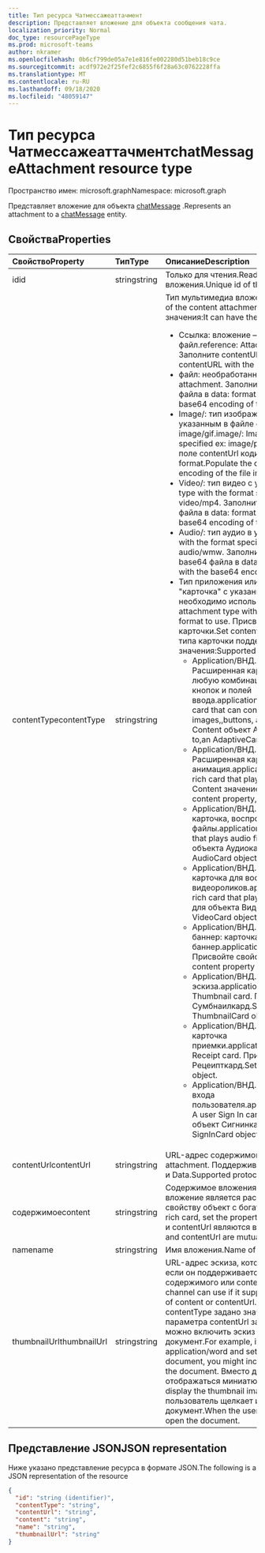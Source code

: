 ```yaml
---
title: Тип ресурса Чатмессажеаттачмент
description: Представляет вложение для объекта сообщения чата.
localization_priority: Normal
doc_type: resourcePageType
ms.prod: microsoft-teams
author: nkramer
ms.openlocfilehash: 0b6cf799de05a7e1e816fe002280d51beb18c9ce
ms.sourcegitcommit: acdf972e2f25fef2c6855f6f28a63c0762228ffa
ms.translationtype: MT
ms.contentlocale: ru-RU
ms.lasthandoff: 09/18/2020
ms.locfileid: "48059147"
---
```

# <a name="chatmessageattachment-resource-type"></a><span data-ttu-id="9b45a-103">Тип ресурса Чатмессажеаттачмент</span><span class="sxs-lookup"><span data-stu-id="9b45a-103">chatMessageAttachment resource type</span></span>

<span data-ttu-id="9b45a-104">Пространство имен: microsoft.graph</span><span class="sxs-lookup"><span data-stu-id="9b45a-104">Namespace: microsoft.graph</span></span>

<span data-ttu-id="9b45a-105">Представляет вложение для объекта [chatMessage](./chatmessage.md) .</span><span class="sxs-lookup"><span data-stu-id="9b45a-105">Represents an attachment to a [chatMessage](./chatmessage.md) entity.</span></span>

## <a name="properties"></a><span data-ttu-id="9b45a-106">Свойства</span><span class="sxs-lookup"><span data-stu-id="9b45a-106">Properties</span></span>
| <span data-ttu-id="9b45a-107">Свойство</span><span class="sxs-lookup"><span data-stu-id="9b45a-107">Property</span></span>  | <span data-ttu-id="9b45a-108">Тип</span><span class="sxs-lookup"><span data-stu-id="9b45a-108">Type</span></span> | <span data-ttu-id="9b45a-109">Описание</span><span class="sxs-lookup"><span data-stu-id="9b45a-109">Description</span></span>|
|:---------------|:--------|:----------|
|<span data-ttu-id="9b45a-110">id</span><span class="sxs-lookup"><span data-stu-id="9b45a-110">id</span></span>|<span data-ttu-id="9b45a-111">string</span><span class="sxs-lookup"><span data-stu-id="9b45a-111">string</span></span>| <span data-ttu-id="9b45a-112">Только для чтения.</span><span class="sxs-lookup"><span data-stu-id="9b45a-112">Read-only.</span></span> <span data-ttu-id="9b45a-113">Уникальный идентификатор вложения.</span><span class="sxs-lookup"><span data-stu-id="9b45a-113">Unique id of the attachment.</span></span>|
|<span data-ttu-id="9b45a-114">contentType</span><span class="sxs-lookup"><span data-stu-id="9b45a-114">contentType</span></span>| <span data-ttu-id="9b45a-115">string</span><span class="sxs-lookup"><span data-stu-id="9b45a-115">string</span></span> | <span data-ttu-id="9b45a-116">Тип мультимедиа вложенного содержимого.</span><span class="sxs-lookup"><span data-stu-id="9b45a-116">The media type of the content attachment.</span></span> <span data-ttu-id="9b45a-117">Он может иметь следующие значения:</span><span class="sxs-lookup"><span data-stu-id="9b45a-117">It can have the following values:</span></span> <br><ul><li><span data-ttu-id="9b45a-118">Ссылка: вложение — это ссылка на другой файл.</span><span class="sxs-lookup"><span data-stu-id="9b45a-118">reference: Attachment is a link to another file.</span></span> <span data-ttu-id="9b45a-119">Заполните contentURL ссылкой на объект.</span><span class="sxs-lookup"><span data-stu-id="9b45a-119">Populate the contentURL with the link to the object.</span></span><br></li><li><span data-ttu-id="9b45a-120">файл: необработанный файл вложения.</span><span class="sxs-lookup"><span data-stu-id="9b45a-120">file: Raw file attachment.</span></span> <span data-ttu-id="9b45a-121">Заполните поле contenturl кодировкой base64 файла в data: format.</span><span class="sxs-lookup"><span data-stu-id="9b45a-121">Populate the contenturl field with the base64 encoding of the file in data: format.</span></span><br></li><li><span data-ttu-id="9b45a-122">Image/: тип изображения с типом изображения, указанным в файле ex: Image/PNG, Image/JPEG, image/gif.</span><span class="sxs-lookup"><span data-stu-id="9b45a-122">image/: Image type with the type of the image specified ex: image/png, image/jpeg, image/gif.</span></span> <span data-ttu-id="9b45a-123">Заполните поле contentUrl кодировкой base64 файла в data: format.</span><span class="sxs-lookup"><span data-stu-id="9b45a-123">Populate the contentUrl field with the base64 encoding of the file in data: format.</span></span><br></li><li><span data-ttu-id="9b45a-124">Video/: тип видео с указанным форматом.</span><span class="sxs-lookup"><span data-stu-id="9b45a-124">video/: Video type with the format specified.</span></span> <span data-ttu-id="9b45a-125">Пример: Video/MP4.</span><span class="sxs-lookup"><span data-stu-id="9b45a-125">Ex: video/mp4.</span></span> <span data-ttu-id="9b45a-126">Заполните поле contentUrl кодировкой base64 файла в data: format.</span><span class="sxs-lookup"><span data-stu-id="9b45a-126">Populate the contentUrl field with the base64 encoding of the file in data: format.</span></span><br></li><li><span data-ttu-id="9b45a-127">Audio/: тип аудио в указанном формате.</span><span class="sxs-lookup"><span data-stu-id="9b45a-127">audio/: Audio type with the format specified.</span></span> <span data-ttu-id="9b45a-128">Пример: Audio/ВМВ.</span><span class="sxs-lookup"><span data-stu-id="9b45a-128">Ex: audio/wmw.</span></span> <span data-ttu-id="9b45a-129">Заполните поле contentUrl кодировкой base64 файла в data: format.</span><span class="sxs-lookup"><span data-stu-id="9b45a-129">Populate the contentUrl field with the base64 encoding of the file in data: format.</span></span><br></li><li><span data-ttu-id="9b45a-130">Тип приложения или карточки: тип вложения с типом "карточка" с указанием точного формата карты, который необходимо использовать.</span><span class="sxs-lookup"><span data-stu-id="9b45a-130">application/card type: Rich card attachment type with the card type specifying the exact card format to use.</span></span> <span data-ttu-id="9b45a-131">Присвойте контенту формат JSON карточки.</span><span class="sxs-lookup"><span data-stu-id="9b45a-131">Set content with the json format of the card.</span></span> <span data-ttu-id="9b45a-132">Для типа карточки поддерживаются следующие значения:</span><span class="sxs-lookup"><span data-stu-id="9b45a-132">Supported values for card type include:</span></span><br><ul><li><span data-ttu-id="9b45a-133">Application/ВНД. Microsoft. Card. адаптивный: Расширенная карточка, которая может содержать любую комбинацию текста, речи, изображений, кнопок и полей ввода.</span><span class="sxs-lookup"><span data-stu-id="9b45a-133">application/vnd.microsoft.card.adaptive: A rich card that can contain any combination of text, speech, images,,buttons, and input fields.</span></span> <span data-ttu-id="9b45a-134">Задайте для свойства Content объект Адаптивекард.</span><span class="sxs-lookup"><span data-stu-id="9b45a-134">Set the content property to,an AdaptiveCard object.</span></span></li><li><span data-ttu-id="9b45a-135">Application/ВНД. Microsoft. Card. Animation: Расширенная карточка, на которой воспроизводится анимация.</span><span class="sxs-lookup"><span data-stu-id="9b45a-135">application/vnd.microsoft.card.animation: A rich card that plays animation.</span></span> <span data-ttu-id="9b45a-136">Задайте для свойства Content значение Аниматионкардобжект.</span><span class="sxs-lookup"><span data-stu-id="9b45a-136">Set the content property,to an AnimationCardobject.</span></span></li><li><span data-ttu-id="9b45a-137">Application/ВНД. Microsoft. Card. Audio: Расширенная карточка, воспроизводящая звуковые файлы.</span><span class="sxs-lookup"><span data-stu-id="9b45a-137">application/vnd.microsoft.card.audio: A rich card that plays audio files.</span></span> <span data-ttu-id="9b45a-138">Задайте свойство Content для объекта Аудиокард.</span><span class="sxs-lookup"><span data-stu-id="9b45a-138">Set the content property,to an AudioCard object.</span></span></li><li><span data-ttu-id="9b45a-139">Application/ВНД. Microsoft. Card. Video: обширная карточка для воспроизведения видеороликов.</span><span class="sxs-lookup"><span data-stu-id="9b45a-139">application/vnd.microsoft.card.video: A rich card that plays videos.</span></span> <span data-ttu-id="9b45a-140">Задайте свойство Content для объекта Видеокард.</span><span class="sxs-lookup"><span data-stu-id="9b45a-140">Set the content property,to a VideoCard object.</span></span></li><li><span data-ttu-id="9b45a-141">Application/ВНД. Microsoft. Card. Главный Имиджевый баннер: карточка главный Имиджевый баннер.</span><span class="sxs-lookup"><span data-stu-id="9b45a-141">application/vnd.microsoft.card.hero: A Hero card.</span></span> <span data-ttu-id="9b45a-142">Присвойте свойству Content объект Херокард.</span><span class="sxs-lookup"><span data-stu-id="9b45a-142">Set the content property to a HeroCard object.</span></span></li><li><span data-ttu-id="9b45a-143">Application/ВНД. Microsoft. Card. thumbnail: карточка эскиза.</span><span class="sxs-lookup"><span data-stu-id="9b45a-143">application/vnd.microsoft.card.thumbnail: A Thumbnail card.</span></span> <span data-ttu-id="9b45a-144">Присвойте свойству Content объект Сумбнаилкард.</span><span class="sxs-lookup"><span data-stu-id="9b45a-144">Set the content property to a ThumbnailCard object.</span></span></li><li><span data-ttu-id="9b45a-145">Application/ВНД. Microsoft. com. Card. квитанция: карточка приемки.</span><span class="sxs-lookup"><span data-stu-id="9b45a-145">application/vnd.microsoft.com.card.receipt: A Receipt card.</span></span> <span data-ttu-id="9b45a-146">Присвойте свойству Content объект Рецеипткард.</span><span class="sxs-lookup"><span data-stu-id="9b45a-146">Set the content property to a ReceiptCard object.</span></span></li><li><span data-ttu-id="9b45a-147">Application/ВНД. Microsoft. com. Card. SignIn: карточка входа пользователя.</span><span class="sxs-lookup"><span data-stu-id="9b45a-147">application/vnd.microsoft.com.card.signin: A user Sign In card.</span></span> <span data-ttu-id="9b45a-148">Присвойте свойству Content объект Сигнинкард.</span><span class="sxs-lookup"><span data-stu-id="9b45a-148">Set the content property to a SignInCard object.</span></span></ul></ul>|
|<span data-ttu-id="9b45a-149">contentUrl</span><span class="sxs-lookup"><span data-stu-id="9b45a-149">contentUrl</span></span>|<span data-ttu-id="9b45a-150">string</span><span class="sxs-lookup"><span data-stu-id="9b45a-150">string</span></span>|<span data-ttu-id="9b45a-151">URL-адрес содержимого вложения.</span><span class="sxs-lookup"><span data-stu-id="9b45a-151">URL for the content of the attachment.</span></span> <span data-ttu-id="9b45a-152">Поддерживаемые протоколы: HTTP, HTTPS, File и Data.</span><span class="sxs-lookup"><span data-stu-id="9b45a-152">Supported protocols: http, https, file and data.</span></span>|
|<span data-ttu-id="9b45a-153">содержимое</span><span class="sxs-lookup"><span data-stu-id="9b45a-153">content</span></span>|<span data-ttu-id="9b45a-154">string</span><span class="sxs-lookup"><span data-stu-id="9b45a-154">string</span></span>|<span data-ttu-id="9b45a-155">Содержимое вложения.</span><span class="sxs-lookup"><span data-stu-id="9b45a-155">The content of the attachment.</span></span> <span data-ttu-id="9b45a-156">Если вложение является расширенной карточкой, задайте свойству объект с богатыми карточками.</span><span class="sxs-lookup"><span data-stu-id="9b45a-156">If the attachment is a rich card, set the property to the rich card object.</span></span> <span data-ttu-id="9b45a-157">Это свойство и contentUrl являются взаимоисключающими.</span><span class="sxs-lookup"><span data-stu-id="9b45a-157">This property and contentUrl are mutually exclusive.</span></span>|
|<span data-ttu-id="9b45a-158">name</span><span class="sxs-lookup"><span data-stu-id="9b45a-158">name</span></span>|<span data-ttu-id="9b45a-159">string</span><span class="sxs-lookup"><span data-stu-id="9b45a-159">string</span></span>|<span data-ttu-id="9b45a-160">Имя вложения.</span><span class="sxs-lookup"><span data-stu-id="9b45a-160">Name of the attachment.</span></span>|
|<span data-ttu-id="9b45a-161">thumbnailUrl</span><span class="sxs-lookup"><span data-stu-id="9b45a-161">thumbnailUrl</span></span>| <span data-ttu-id="9b45a-162">string</span><span class="sxs-lookup"><span data-stu-id="9b45a-162">string</span></span> |<span data-ttu-id="9b45a-163">URL-адрес эскиза, который может использоваться каналом, если он поддерживается в альтернативной, меньшей форме содержимого или contentUrl.</span><span class="sxs-lookup"><span data-stu-id="9b45a-163">URL to a thumbnail image that the channel can use if it supports using an alternative, smaller form of content or contentUrl.</span></span> <span data-ttu-id="9b45a-164">Например, если для объекта contentType задано значение Application/Word, а для параметра contentUrl задано расположение документа Word, можно включить эскиз изображения, представляющий документ.</span><span class="sxs-lookup"><span data-stu-id="9b45a-164">For example, if you set contentType to application/word and set contentUrl to the location of the Word document, you might include a thumbnail image that represents the document.</span></span> <span data-ttu-id="9b45a-165">Вместо документа в канале может отображаться миниатюрное изображение.</span><span class="sxs-lookup"><span data-stu-id="9b45a-165">The channel could display the thumbnail image instead of the document.</span></span> <span data-ttu-id="9b45a-166">Когда пользователь щелкает изображение, канал открывает документ.</span><span class="sxs-lookup"><span data-stu-id="9b45a-166">When the user clicks the image, the channel would open the document.</span></span>|

## <a name="json-representation"></a><span data-ttu-id="9b45a-167">Представление JSON</span><span class="sxs-lookup"><span data-stu-id="9b45a-167">JSON representation</span></span>
 <span data-ttu-id="9b45a-168">Ниже указано представление ресурса в формате JSON.</span><span class="sxs-lookup"><span data-stu-id="9b45a-168">The following is a JSON representation of the resource</span></span>

<!-- {
  "blockType": "resource",
  "optionalProperties": [
    "thumbnailUrl",
    "content",
    "contentUrl"
  ],
  "keyProperty": "id",
  "@odata.type": "microsoft.graph.chatMessageAttachment"
}-->

```json
{
  "id": "string (identifier)",
  "contentType": "string",
  "contentUrl": "string",
  "content": "string",
  "name": "string",
  "thumbnailUrl": "string"
}

```

<!-- uuid: 8fcb5dbc-d5aa-4681-8e31-b001d5168d79
2015-10-25 14:57:30 UTC -->
<!--
{
  "type": "#page.annotation",
  "description": "chat attachment resource",
  "keywords": "",
  "section": "documentation",
  "tocPath": "",
  "suppressions": []
}
-->

